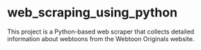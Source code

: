 # web_scraping_using_python
This project is a Python-based web scraper that collects detailed information about webtoons from the Webtoon Originals website.
